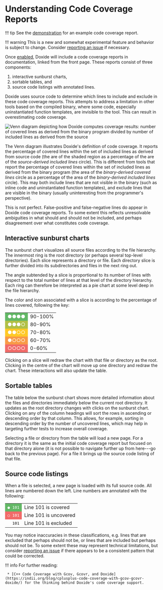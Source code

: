 # Understanding Code Coverage Reports

!!! tip
    See the [demonstration](/demo/coverage) for an example code coverage report.

!!! warning
    This is a new and somewhat experimental feature and behavior is subject to change. Consider [reporting an issue](https://github.com/lawmurray/doxide/issues) if necessary.

Once [enabled](coverage.md), Doxide will include a code coverage reports in documentation, linked from the front page. These reports consist of three components:

1. interactive sunburst charts,
2. sortable tables, and
3. source code listings with annotated lines.

Doxide uses source code to determine which lines to include and exclude in these code coverage reports. This attempts to address a limitation in other tools based on the compiled binary, where some code, especially uninstantiated function templates, are invisible to the tool. This can result in overestimating code coverage.

![Venn diagram depicting how Doxide computes coverage results: number of covered lines as derived from the binary program divided by number of included lines as derived from the source](/assets/venn_coverage.svg)

The Venn diagram illustrates Doxide's definition of code coverage. It reports the percentage of covered lines within the set of included lines as derived from source code (the are of the shaded region as a percentage of the are of the *source-derived included lines* circle). This is different from tools that report the percentage of covered lines within the set of included lines as derived from the binary program (the area of the *binary-derived covered lines* circle as a percentage of the area of the *binary-derived included lines* circle). This may both include lines that are not visible in the binary (such as inline code and uninstantiated function templates), and exclude lines that are visible in the binary (usually uninteresting from the programmer's perspective).

This is not perfect. False-positive and false-negative lines do appear in Doxide code coverage reports. To some extent this reflects unresolvable ambiguities in what should and should not be included, and perhaps disagreement over what constitutes code coverage.

## Interactive sunburst charts

The sunburst chart visualizes all source files according to the file hierarchy. The innermost ring is the root directory (or perhaps several top-level directories). Each slice represents a directory or file. Each directory slice is further divided into its subdirectories and files in the next ring out.

The angle subtended by a slice is proportional to its number of lines with respect to the total number of lines at that level of the directory hierarchy. Each ring can therefore be interpreted as a pie chart at some level deep in the file hierarchy.

The color and icon associated with a slice is according to the percentage of lines covered, following the key:

<table>
<tr>
  <td style="background-color:#4cae4fdd;border-color:#4cae4f;color:white">●●●●</td>
  <td>90-100%</td>
</tr>
<tr>
  <td style="background-color:#a5b72add;border-color:#a5b72a;color:white">●●●○</td>
  <td>80-90%</td>
</tr>
<tr>
  <td style="background-color:#ffc105dd;border-color:#ffc105;color:white">●●○○</td>
  <td>70-80%</td>
</tr>
<tr>
  <td style="background-color:#f78b2bdd;border-color:#f78b2b;color:white">●○○○</td>
  <td>60-70%</td>
</tr>
<tr>
  <td style="background-color:#ef5552dd;border-color:#ef5552;color:white">○○○○</td>
  <td>0-60%</td>
</tr>
</table>

Clicking on a slice will redraw the chart with that file or directory as the root. Clicking in the centre of the chart will move up one directory and redraw the chart. These interactions will also update the table.

## Sortable tables

The table below the sunburst chart shows more detailed information about the files and directories immediately below the current root directory. It updates as the root directory changes with clicks on the sunburst chart. Clicking on any of the column headings will sort the rows in ascending or descending order by that column. This allows, for example, sorting in descending order by the number of uncovered lines, which may help in targeting further tests to increase overall coverage.

Selecting a file or directory from the table will load a new page. For a directory it is the same as the initial code coverage report but focused on that directory alone (it is not possible to navigate further up from here---go back to the previous page). For a file it brings up the source code listing of that file.

## Source code listings

When a file is selected, a new page is loaded with its full source code. All lines are numbered down the left. Line numbers are annotated with the following:

<table>
<tr>
  <td style="text-align:right;background-color:#4cae4fdd;border-color:#4cae4f;color:white"><tt>● 101</tt></td>
  <td>Line 101 is covered</td>
</tr>
<tr>
  <td style="text-align:right;background-color:#ef5552dd;border-color:#ef5552;color:white"><tt>○ 101</tt></td>
  <td>Line 101 is uncovered</td>
</tr>
<tr>
  <td style="text-align:right;"><tt>101</tt></td>
  <td>Line 101 is excluded</td>
</tr>
</table>

You may notice inaccuracies in these classifications, e.g. lines that are excluded that perhaps should not be, or lines that are included but perhaps should not be. To some extent these may represent technical limitations, but consider [reporting an issue](https://github.com/lawmurray/doxide/issues) if there appears to be a consistent pattern that could be corrected.

!!! info
    For further reading:
    
     * [C++ Code Coverage with Gcov, Gcovr, and Doxide](https://indii.org/blog/cplusplus-code-coverage-with-gcov-gcovr-doxide/) for the thinking behind Doxide's code coverage support.

